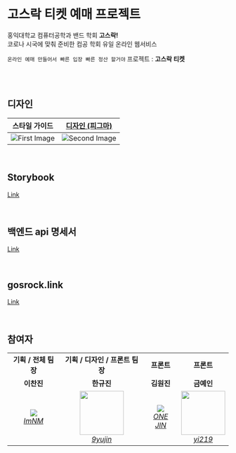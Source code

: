 # 고스락 티켓 예매 프로젝트
홍익대학교 컴퓨터공학과 밴드 학회 **고스락!**<br>코로나 시국에 맞춰 준비한 컴공 학회 유일 온라인 웹서비스 <br>

`온라인 예매 만들어서 빠른 입장 빠른 정산 할거야` 프로젝트 : **고스락 티켓**


<br><br>
## 디자인
|스타일 가이드|<a href="https://www.figma.com/file/J6HVLxWGuCFgAQUCdWBUsT/%EA%B3%A0%EC%8A%A4%EB%9D%BD-%ED%8B%B0%EC%BC%93%EC%98%88%EB%A7%A4?node-id=1628%3A13741">디자인 (피그마)</a>|
|:-:|:-:|
|![First Image](https://user-images.githubusercontent.com/55226431/154953023-732d09fb-8724-4fca-8185-14f12116c344.png)|![Second Image](https://user-images.githubusercontent.com/55226431/154952906-f70223a1-1bc7-4341-82f5-c533c24d919b.png)|

<br>

## Storybook
[Link](https://gosrock.github.io/Gosrock-storybook/?path=/story/example-introduction--page)

<br>

## 백엔드 api 명세서
[Link](https://github.com/Gosrock/Ticket-Backend/wiki)

<br>

## gosrock.link
[Link](https://gosrock.link)

<br>

## 참여자
<table>
    <tr align="center">
        <td><B>기획 / 전체 팀장<B></td>
        <td><B>기획 / 디자인 / 프론트 팀장<B></td>
        <td><B>프론트<B></td>
        <td><B>프론트<B></td>
    </tr>
    <tr align="center">
        <td><B>이찬진<B></td>
        <td><B>한규진<B></td>
        <td><B>김원진<B></td>
        <td><B>금예인<B></td>
    </tr>
    <tr align="center">
        <td>
            <img src="https://github.com/ImNM.png?size=100">
            <br>
            <a href="https://github.com/ImNM"><I>ImNM</I></a>
        </td>
        <td>
            <img src="https://user-images.githubusercontent.com/55226431/154956197-9dd0f771-a499-4f51-a6b1-e0b11e7692a2.png" width="100">
            <br>
            <a href="https://github.com/9yujin"><I>9yujin</I></a>
        </td>
        <td>
            <img src="https://github.com/kim-wonjin.png?size=100">
            <br>
            <a href="https://github.com/kim-wonjin"><I>ONE JIN</I></a>
        </td>
        <td>
            <img src="https://user-images.githubusercontent.com/55226431/154956011-14900fca-07c9-466d-b24d-f7d70bdee304.png" width="100">
            <br>
            <a href="https://github.com/yi219"><I>yi219</I></a>
        </td>
    </tr>
</table>
